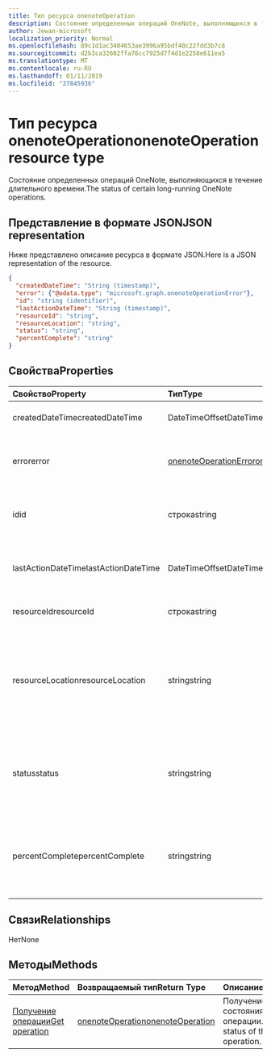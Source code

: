 ```yaml
---
title: Тип ресурса onenoteOperation
description: Состояние определенных операций OneNote, выполняющихся в течение длительного времени.
author: Jewan-microsoft
localization_priority: Normal
ms.openlocfilehash: 89c1d1ac3404653ae3996a95bdf40c22fdd3b7c8
ms.sourcegitcommit: d2b3ca32602ffa76cc7925d7f4d1e2258e611ea5
ms.translationtype: MT
ms.contentlocale: ru-RU
ms.lasthandoff: 01/11/2019
ms.locfileid: "27845936"
---
```

# <a name="onenoteoperation-resource-type"></a><span data-ttu-id="6e055-103">Тип ресурса onenoteOperation</span><span class="sxs-lookup"><span data-stu-id="6e055-103">onenoteOperation resource type</span></span>

<span data-ttu-id="6e055-104">Состояние определенных операций OneNote, выполняющихся в течение длительного времени.</span><span class="sxs-lookup"><span data-stu-id="6e055-104">The status of certain long-running OneNote operations.</span></span>

## <a name="json-representation"></a><span data-ttu-id="6e055-105">Представление в формате JSON</span><span class="sxs-lookup"><span data-stu-id="6e055-105">JSON representation</span></span>

<span data-ttu-id="6e055-106">Ниже представлено описание ресурса в формате JSON.</span><span class="sxs-lookup"><span data-stu-id="6e055-106">Here is a JSON representation of the resource.</span></span>

<!--{
  "blockType": "resource",
  "optionalProperties": [],
  "baseType": "microsoft.graph.operation",
  "@odata.type": "microsoft.graph.onenoteOperation"
}-->

```json
{
  "createdDateTime": "String (timestamp)",
  "error": {"@odata.type": "microsoft.graph.onenoteOperationError"},
  "id": "string (identifier)",
  "lastActionDateTime": "String (timestamp)",
  "resourceId": "string",
  "resourceLocation": "string",
  "status": "string",
  "percentComplete": "string"
}

```
## <a name="properties"></a><span data-ttu-id="6e055-107">Свойства</span><span class="sxs-lookup"><span data-stu-id="6e055-107">Properties</span></span>
| <span data-ttu-id="6e055-108">Свойство</span><span class="sxs-lookup"><span data-stu-id="6e055-108">Property</span></span>     | <span data-ttu-id="6e055-109">Тип</span><span class="sxs-lookup"><span data-stu-id="6e055-109">Type</span></span>   |<span data-ttu-id="6e055-110">Описание</span><span class="sxs-lookup"><span data-stu-id="6e055-110">Description</span></span>|
|:---------------|:--------|:----------|
|<span data-ttu-id="6e055-111">createdDateTime</span><span class="sxs-lookup"><span data-stu-id="6e055-111">createdDateTime</span></span>| <span data-ttu-id="6e055-112">DateTimeOffset</span><span class="sxs-lookup"><span data-stu-id="6e055-112">DateTimeOffset</span></span> |<span data-ttu-id="6e055-113">Время начала операции.</span><span class="sxs-lookup"><span data-stu-id="6e055-113">The start time of the operation.</span></span>|
|<span data-ttu-id="6e055-114">error</span><span class="sxs-lookup"><span data-stu-id="6e055-114">error</span></span>|[<span data-ttu-id="6e055-115">onenoteOperationError</span><span class="sxs-lookup"><span data-stu-id="6e055-115">onenoteOperationError</span></span>](onenoteoperationerror.md)|<span data-ttu-id="6e055-116">Ошибка при выполнении операции.</span><span class="sxs-lookup"><span data-stu-id="6e055-116">The error returned by the operation.</span></span>|
|<span data-ttu-id="6e055-117">id</span><span class="sxs-lookup"><span data-stu-id="6e055-117">id</span></span>|<span data-ttu-id="6e055-118">строка</span><span class="sxs-lookup"><span data-stu-id="6e055-118">string</span></span>|<span data-ttu-id="6e055-119">Идентификатор операции. Только для чтения.</span><span class="sxs-lookup"><span data-stu-id="6e055-119">The operation id. Read-only.</span></span>|
|<span data-ttu-id="6e055-120">lastActionDateTime</span><span class="sxs-lookup"><span data-stu-id="6e055-120">lastActionDateTime</span></span>| <span data-ttu-id="6e055-121">DateTimeOffset</span><span class="sxs-lookup"><span data-stu-id="6e055-121">DateTimeOffset</span></span> |<span data-ttu-id="6e055-122">Время последнего действия операции.</span><span class="sxs-lookup"><span data-stu-id="6e055-122">The time of the last action of the operation.</span></span>|
|<span data-ttu-id="6e055-123">resourceId</span><span class="sxs-lookup"><span data-stu-id="6e055-123">resourceId</span></span>|<span data-ttu-id="6e055-124">строка</span><span class="sxs-lookup"><span data-stu-id="6e055-124">string</span></span>|<span data-ttu-id="6e055-125">Идентификатор ресурса.</span><span class="sxs-lookup"><span data-stu-id="6e055-125">The resource id.</span></span>|
|<span data-ttu-id="6e055-126">resourceLocation</span><span class="sxs-lookup"><span data-stu-id="6e055-126">resourceLocation</span></span>|<span data-ttu-id="6e055-127">string</span><span class="sxs-lookup"><span data-stu-id="6e055-127">string</span></span>|<span data-ttu-id="6e055-p101">URI ресурса для объекта. Например, URI ресурса для скопированной страницы или раздела.</span><span class="sxs-lookup"><span data-stu-id="6e055-p101">The resource URI for the object. For example, the resource URI for a copied page or section.</span></span> |
|<span data-ttu-id="6e055-130">status</span><span class="sxs-lookup"><span data-stu-id="6e055-130">status</span></span>|<span data-ttu-id="6e055-131">string</span><span class="sxs-lookup"><span data-stu-id="6e055-131">string</span></span>|<span data-ttu-id="6e055-132">Текущее состояние операции: `notstarted`, `running`, `completed`, `failed`.</span><span class="sxs-lookup"><span data-stu-id="6e055-132">The current status of the operation: `notstarted`, `running`, `completed`, `failed`</span></span> |
|<span data-ttu-id="6e055-133">percentComplete</span><span class="sxs-lookup"><span data-stu-id="6e055-133">percentComplete</span></span>|<span data-ttu-id="6e055-134">string</span><span class="sxs-lookup"><span data-stu-id="6e055-134">string</span></span>|<span data-ttu-id="6e055-135">Процент завершения операции, если операция в состоянии `running`.</span><span class="sxs-lookup"><span data-stu-id="6e055-135">The operation percent complete if the operation is still in `running` status</span></span>

## <a name="relationships"></a><span data-ttu-id="6e055-136">Связи</span><span class="sxs-lookup"><span data-stu-id="6e055-136">Relationships</span></span>
<span data-ttu-id="6e055-137">Нет</span><span class="sxs-lookup"><span data-stu-id="6e055-137">None</span></span>


## <a name="methods"></a><span data-ttu-id="6e055-138">Методы</span><span class="sxs-lookup"><span data-stu-id="6e055-138">Methods</span></span>

| <span data-ttu-id="6e055-139">Метод</span><span class="sxs-lookup"><span data-stu-id="6e055-139">Method</span></span>           | <span data-ttu-id="6e055-140">Возвращаемый тип</span><span class="sxs-lookup"><span data-stu-id="6e055-140">Return Type</span></span>    |<span data-ttu-id="6e055-141">Описание</span><span class="sxs-lookup"><span data-stu-id="6e055-141">Description</span></span>|
|:---------------|:--------|:----------|
|[<span data-ttu-id="6e055-142">Получение операции</span><span class="sxs-lookup"><span data-stu-id="6e055-142">Get operation</span></span>](../api/onenoteoperation-get.md) | [<span data-ttu-id="6e055-143">onenoteOperation</span><span class="sxs-lookup"><span data-stu-id="6e055-143">onenoteOperation</span></span>](onenoteoperation.md) |<span data-ttu-id="6e055-144">Получение состояния операции.</span><span class="sxs-lookup"><span data-stu-id="6e055-144">Get the status of the operation.</span></span> |

<!-- uuid: 8fcb5dbc-d5aa-4681-8e31-b001d5168d79
2015-10-25 14:57:30 UTC -->
<!-- {
  "type": "#page.annotation",
  "description": "onenoteOperation resource",
  "keywords": "",
  "section": "documentation",
  "tocPath": ""
}-->
